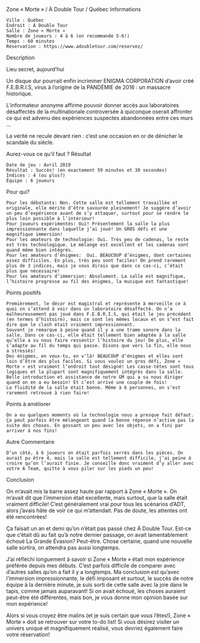 
Zone « Morte » / À Double Tour / Québec
Informations

    Ville : Québec
    Endroit : À Double Tour
    Salle : Zone « Morte »
    Nombre de joueurs : 4 à 6 (on recommande 5-6!)
    Temps : 60 minutes
    Réservation : https://www.adoubletour.com/reservez/

 
Description

Lieu secret, aujourd’hui

Un disque dur pourrait enfin incriminer ENIGMA CORPORATION d’avoir créé F.E.B.R.I.S, virus à l’origine de la PANDÉMIE de 2016 : un massacre historique.

L’informateur anonyme affirme pouvoir donner accès aux laboratoires désaffectés de la multinationale controversée à quiconque oserait affronter ce qui est advenu des expériences suspectes abandonnées entre ces murs …

La vérité ne recule devant rien : c’est une occasion en or de dénicher le scandale du siècle.

Aurez-vous ce qu’il faut ?
Résultat

    Date de jeu : Avril 2019
    Résultat : Succès! (en exactement 59 minutes et 30 secondes)
    Indices : 4 (ou plus?)
    Équipe : 6 joueurs

Pour qui?

    Pour les débutants: Non. Cette salle est tellement travaillée et originale, elle mérite d’être savourée pleinement! Je suggère d’avoir un peu d’expérience avant de s’y attaquer, surtout pour se rendre le plus loin possible à l’intérieur!
    Pour joueurs expérimentés: Oui! Présentement la salle la plus impressionnante dans laquelle j’ai joué! Un GROS défi et une magnifique immersion!
    Pour les amateurs de technologie: Oui. Très peu de cadenas, le reste est très technologique. Le mélange est excellent et les cadenas sont quand même bien intégrés.
    Pour les amateurs d’énigmes:  Oui. BEAUCOUP d’énigmes, dont certaines assez difficiles. En plus, très peu sont faciles! On prend rarement plus de 3 indices, mais je vous dirais que dans ce cas-ci, c’était plus que nécessaire!
    Pour les amateurs d’immersion: Absolument. La salle est magnifique, l’histoire progresse au fil des énigmes, la musique est fantastique!

 Points positifs

    Premièrement, le décor est magistral et représente à merveille ce à quoi on s’attend à voir dans un laboratoire désaffecté. On n’a malheureusement pas joué dans F.E.B.R.I.S, qui était le jeu précédent (en termes d’histoire), mais ce sont les mêmes locaux et on s’est fait dire que le clash était vraiment impressionnant.
    Souvent je remarque à peine quand il y a une trame sonore dans la salle. Dans ce cas-ci, elle était tellement bien adaptée à la salle qu’elle a su nous faire ressentir l’histoire du jeu! De plus, elle s’adapte au fil du temps qui passe. Disons que vers la fin, elle nous a stressés!
    Des énigmes, en veux-tu, en v’là! BEAUCOUP d’énigmes et elles sont loin d’être des plus faciles. Si vous voulez un gros défi, Zone « Morte » est vraiment l’endroit tout désigné! Les casse-têtes sont tous logiques et la plupart sont magnifiquement intégrés dans la salle.
    Belle introduction et assistance de notre GM qui a su nous diriger quand on en a eu besoin! Et c’est arrivé une couple de fois!
    La fluidité de la salle était bonne. Même à 6 personnes, on s’est rarement retrouvé à rien faire!

Points à améliorer

    On a eu quelques moments où la technologie nous a presque fait défaut. Ça peut parfois être mélangeant quand la bonne réponse n’active pas la suite des choses. En gossant un peu avec les objets, on a fini par arriver à nos fins!

Autre Commentaire

    D’un côté, à 6 joueurs on était parfois serrés dans les pièces. On aurait pu être 4, mais la salle est tellement difficile, j’ai peine à croire qu’on l’aurait finie. Je conseille donc vraiment d’y aller avec votre A Team, quitte à vous piler sur les pieds un peu!

Conclusion

On m’avait mis la barre assez haute par rapport à Zone « Morte ». On m’avait dit que l’immersion était excellente, mais surtout, que la salle était vraiment difficile! C’est généralement vrai pour tous les scénarios d’ADT, alors j’avais hâte de voir ce qui m’attendait. Pas de doute, les attentes ont été rencontrées!

Ça faisait un an et demi qu’on n’était pas passé chez À Double Tour. Est-ce que c’était dû au fait qu’à notre dernier passage, on avait lamentablement échoué La Grande Évasion? Peut-être. Chose certaine, quand une nouvelle salle sortira, on attendra pas aussi longtemps.

J’ai réfléchi longuement à savoir si Zone « Morte » était mon expérience préférée depuis mes débuts. C’est parfois difficile de comparer avec d’autres salles qu’on a fait il y a longtemps. Ma conclusion est qu’avec l’immersion impressionnante, le défi imposant et surtout, le succès de notre équipe à la dernière minute, je suis sorti de cette salle avec la joie dans le tapis, comme jamais auparavant! Si on avait échoué, les choses auraient peut-être été différentes, mais bon, je vous donne mon opinion basée sur mon expérience!

Alors si vous croyez être malins (et je suis certain que vous l’êtes!), Zone « Morte » doit se retrouver sur votre to-do list! Si vous désirez visiter un univers unique et magnifiquement réalisé, vous devriez également faire votre réservation!
